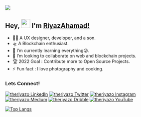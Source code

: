 <img src="https://1.bp.blogspot.com/-Qn4AMcBOaDs/YS50gXu_CSI/AAAAAAAAjW0/gOViyswx9nQ51PvT-I8XEsHZFMszEztLwCLcBGAsYHQ/s872/theriyazo%2Bgithub.png">

## Hey, <img src="https://github.com/TheDudeThatCode/TheDudeThatCode/blob/master/Assets/Hi.gif" width="29px"> I'm [RiyazAhamad!](https://www.github.com/theriyazo) 

- 🤸‍♂️ A UX designer, developer, and a son.
- 🛸 A Blockchain enthusiast.
- 🌱 I’m currently learning everything😜.
- 💞️ I’m looking to collaborate on web and blockchain projects.
- 🏆 2022 Goal : Contribute more to Open Source Projects.
- ⚡ Fun fact : I love photography and cooking.

### Lets Connect! 

[![theriyazo LinkedIn][1.1]][1]
[![theriyazo Twitter][2.1]][2]
[![theriyazo Instagram][3.1]][3]
[![theriyazo Medium][4.1]][4]
[![theriyazo Dribble][5.1]][5]
[![theriyazo YouTube][6.1]][6]

[1.1]: https://1.bp.blogspot.com/-jiWIubNhosI/YS5piJx5tHI/AAAAAAAAjVo/s_UAEno0cbwTHZwVRFg-NQPWHf6v9cC_QCLcBGAsYHQ/s56/theriyazo%2Blinkedin.png
[2.1]: https://1.bp.blogspot.com/-MU1ha1W3uQY/YS5pisCwulI/AAAAAAAAjVw/TG9UYj_GMicHoHgiG9aEYXVxIM7Z87nkwCLcBGAsYHQ/s56/theriyazo%2Btwitter.png
[3.1]: https://1.bp.blogspot.com/-WJG-NK4DJjE/YS5piJnSpOI/AAAAAAAAjVk/7RCGP1t1P4AaWvc3GyM7zPeA1KYZQlRMQCLcBGAsYHQ/s56/theriyazo%2Binstagram.png
[4.1]: https://1.bp.blogspot.com/-ymPR30AyK9E/YS5piZzCL7I/AAAAAAAAjVs/3teKCzsxaco24KIEWbPbJJq7Oz4FKNbqQCLcBGAsYHQ/s56/theriyazo%2Bmedium.png
[5.1]: https://1.bp.blogspot.com/-Q8nKSYsJ7BI/YS5phOpTSNI/AAAAAAAAjVY/sPtveqjMs9A21XktoITG4W-L7HQWDmNGgCLcBGAsYHQ/s56/theriyazo%2Bdribbble.png
[6.1]: https://1.bp.blogspot.com/-r8nJXDYnhmw/YS5pi5SW3wI/AAAAAAAAjV0/ZpYmRXzeNI8shubx-3EXwlWxOhh1PNZFwCLcBGAsYHQ/s56/theriyazo%2Byoutube.png

[1]: https://www.linkedin.com/in/theriyazo/
[2]: https://twitter.com/theriyazo
[3]: https://www.instagram.com/theriyazo/
[4]:https://medium.com/@theriyazo
[5]:https://dribbble.com/theriyazo
[6]: https://www.youtube.com/channel/UCsi5__EwbJZiN8rvxpgwWDg

[![Top Langs](https://github-readme-stats.vercel.app/api/top-langs/?username=anuraghazra&layout=compact)](https://github.com/theriyazo/github-readme-stats)

<br/>
<!---
theriyazo/theriyazo is a ✨ special ✨ repository because its `README.md` (this file) appears on your GitHub profile.
You can click the Preview link to take a look at your changes.
--->
